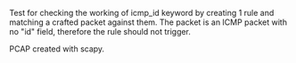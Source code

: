 Test for checking the working of icmp_id keyword by creating 1 rule and matching a crafted packet against them. The packet is an ICMP packet with no "id" field, therefore the rule should not trigger.

PCAP created with scapy.
